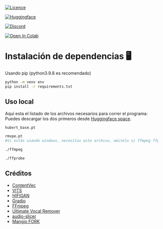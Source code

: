 [![Licence](https://img.shields.io/github/license/liujing04/Retrieval-based-Voice-Conversion-WebUI?style=for-the-badge)](https://github.com/liujing04/Retrieval-based-Voice-Conversion-WebUI/blob/main/%E4%BD%BF%E7%94%A8%E9%9C%80%E9%81%B5%E5%AE%88%E7%9A%84%E5%8D%8F%E8%AE%AE-LICENSE.txt)

[![Huggingface](https://img.shields.io/badge/🤗%20-Spaces-yellow.svg?style=for-the-badge)](https://huggingface.co/lj1995/VoiceConversionWebUI/tree/main/)

[![Discord](https://img.shields.io/badge/RVC%20Developers-Discord-7289DA?style=for-the-badge&logo=discord&logoColor=white)]()

[![Open In Colab](https://img.shields.io/badge/Colab-F9AB00?style=for-the-badge&logo=googlecolab&color=525252)](https://colab.research.google.com/drive/1iWOLYE9znqT6XE5Rw2iETE19ZlqpziLx?usp=sharing)

# Instalación de dependencias 🖥️
Usando pip (python3.9.8 es recomendado)
```bash
python -m venv env
pip install -r requirements.txt
```

## Uso local

Aquí esta el listado de los archivos necesarios para correr el programa:
Puedes descargar los dos primeros desde [Huggingface space](https://huggingface.co/lj1995/VoiceConversionWebUI/tree/main/).

```bash
hubert_base.pt

rmvpe.pt
#Si estás usando windows, necesitas este archivo, omitelo si ffmpeg ffpbobe están instalados; los usuarios de ubuntu/debian pueden instalar estas dos librerías a través de apt install ffmpeg

./ffmpeg

./ffprobe
```

## Créditos
+ [ContentVec](https://github.com/auspicious3000/contentvec/)
+ [VITS](https://github.com/jaywalnut310/vits)
+ [HIFIGAN](https://github.com/jik876/hifi-gan)
+ [Gradio](https://github.com/gradio-app/gradio)
+ [FFmpeg](https://github.com/FFmpeg/FFmpeg)
+ [Ultimate Vocal Remover](https://github.com/Anjok07/ultimatevocalremovergui)
+ [audio-slicer](https://github.com/openvpi/audio-slicer)
+ [Mangio FORK](https://github.com/Mangio621/Mangio-RVC-Fork)

